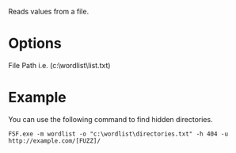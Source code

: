 Reads values from a file.

# Options #

File Path i.e. (c:\wordlist\list.txt)


# Example #

You can use the following command to find hidden directories.

```
FSF.exe -m wordlist -o "c:\wordlist\directories.txt" -h 404 -u http://example.com/[FUZZ]/
```